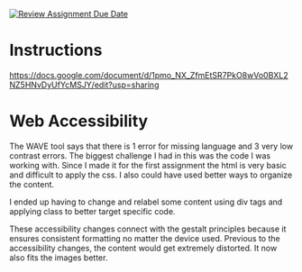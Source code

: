 [![Review Assignment Due Date](https://classroom.github.com/assets/deadline-readme-button-22041afd0340ce965d47ae6ef1cefeee28c7c493a6346c4f15d667ab976d596c.svg)](https://classroom.github.com/a/sntKDyQ2)
# Instructions

https://docs.google.com/document/d/1pmo_NX_ZfmEtSR7PkO8wVo0BXL2NZ5HNvDyUfYcMSJY/edit?usp=sharing

# Web Accessibility

The WAVE tool says that there is 1 error for missing language and 3 very low contrast errors. The biggest challenge I had in this was the code I was working with. Since I made it for the first assignment the html is very basic and difficult to apply the css. I also could have used better ways to organize the content. 

I ended up having to change and relabel some content using div tags and applying class to better target specific code.

These accessibility changes connect with the gestalt principles because it ensures consistent formatting no matter the device used. Previous to the accessibility changes, the content would get extremely distorted. It now also fits the images better.
